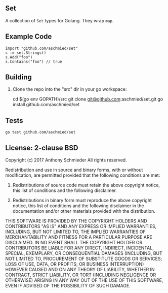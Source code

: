 ## Set

A collection of `Set` types for Golang. They wrap `map`.

## Example Code

    import "github.com/aschmied/set"
    s := set.Strings()
    s.Add("foo")
    s.Contains("foo") // true

## Building

1. Clone the repo into the "src" dir in your go workspace:

    cd $(go env GOPATH)/src
    git clone git@github.com:aschmied/set.git
    go install github.com/aschmied/set

## Tests

    go test github.com/aschmied/set

## License: 2-clause BSD

Copyright (c) 2017 Anthony Schmieder
All rights reserved.

Redistribution and use in source and binary forms, with or without modification, are permitted provided that the following conditions are met:

1. Redistributions of source code must retain the above copyright notice, this list of conditions and the following disclaimer.

2. Redistributions in binary form must reproduce the above copyright notice, this list of conditions and the following disclaimer in the documentation and/or other materials provided with the distribution.

THIS SOFTWARE IS PROVIDED BY THE COPYRIGHT HOLDERS AND CONTRIBUTORS "AS IS" AND ANY EXPRESS OR IMPLIED WARRANTIES, INCLUDING, BUT NOT LIMITED TO, THE IMPLIED WARRANTIES OF MERCHANTABILITY AND FITNESS FOR A PARTICULAR PURPOSE ARE DISCLAIMED. IN NO EVENT SHALL THE COPYRIGHT HOLDER OR CONTRIBUTORS BE LIABLE FOR ANY DIRECT, INDIRECT, INCIDENTAL, SPECIAL, EXEMPLARY, OR CONSEQUENTIAL DAMAGES (INCLUDING, BUT NOT LIMITED TO, PROCUREMENT OF SUBSTITUTE GOODS OR SERVICES; LOSS OF USE, DATA, OR PROFITS; OR BUSINESS INTERRUPTION) HOWEVER CAUSED AND ON ANY THEORY OF LIABILITY, WHETHER IN CONTRACT, STRICT LIABILITY, OR TORT (INCLUDING NEGLIGENCE OR OTHERWISE) ARISING IN ANY WAY OUT OF THE USE OF THIS SOFTWARE, EVEN IF ADVISED OF THE POSSIBILITY OF SUCH DAMAGE.
